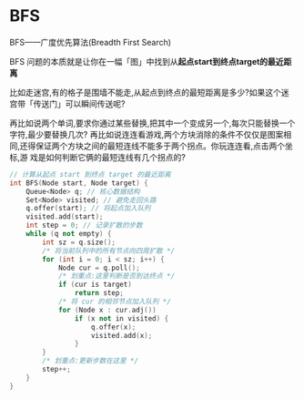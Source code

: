 # BFS

BFS——广度优先算法(Breadth First Search)

BFS 问题的本质就是让你在一幅「图」中找到从**起点start到终点target的最近距离**

比如走迷宫,有的格子是围墙不能走,从起点到终点的最短距离是多少?如果这个迷宫带「传送门」可以瞬间传送呢?

再比如说两个单词,要求你通过某些替换,把其中一个变成另一个,每次只能替换一个字符,最少要替换几次?
再比如说连连看游戏,两个方块消除的条件不仅仅是图案相同,还得保证两个方块之间的最短连线不能多于两个拐点。你玩连连看,点击两个坐标,游
戏是如何判断它俩的最短连线有几个拐点的?

```cpp
// 计算从起点 start 到终点 target 的最近距离
int BFS(Node start, Node target) {
	Queue<Node> q; // 核心数据结构
	Set<Node> visited; // 避免走回头路
	q.offer(start); // 将起点加入队列
	visited.add(start);
	int step = 0; // 记录扩散的步数
	while (q not empty) {
		int sz = q.size();
		/* 将当前队列中的所有节点向四周扩散 */
		for (int i = 0; i < sz; i++) {
			Node cur = q.poll();
			/* 划重点:这里判断是否到达终点 */
        	if (cur is target)
				return step;
			/* 将 cur 的相邻节点加入队列 */
			for (Node x : cur.adj())
				if (x not in visited) {
					q.offer(x);
					visited.add(x);
				}
		}
		/* 划重点:更新步数在这里 */
		step++;
	}
}
```

